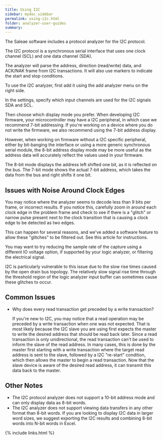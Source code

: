 ```yaml
---
title: Using I2C
sidebar: mydoc_sidebar
permalink: using-i2c.html
folder: analyzer-user-guides
summary:
---
```


The Saleae software includes a protocol analyzer for the I2C protocol.

The I2C protocol is a synchronous serial interface that uses one clock channel \(SCL\) and one data channel \(SDA\).

The analyzer will parse the address, direction \(read/write\) data, and ACK/NAK frame from I2C transactions. It will also use markers to indicate the start and stop conditions.

To use the I2C analyzer, first add it using the add analyzer menu on the right side.

In the settings, specify which input channels are used for the I2C signals SDA and SCL.

Then choose which display mode you prefer. When developing I2C firmware, your microcontroller may have a I2C peripheral, in which case we recommend 7-bit addressing. If you're working on a device where you do not write the firmware, we also recommend using the 7-bit address display.

However, when working on firmware without a I2C specific peripheral, either by bit-banging the interface or using a more generic synchronous serial module, the 8-bit address display mode may be more useful as the address data will accurately reflect the values used in your firmware.

The 8-bit mode displays the address left shifted one bit, as it is reflected on the bus. The 7-bit mode shows the actual 7-bit address, which takes the data from the bus and right shifts it one bit.

## Issues with Noise Around Clock Edges

You may notice where the analyzer seems to decode less than 9 bits per frame, or incorrect results. If you notice this, carefully zoom in around each clock edge in the problem frame and check to see if there is a "glitch" or narrow pulse present next to the clock transition that is causing a clock edge to be detected as two edges.

This can happen for several reasons, and we've added a software feature to allow these "glitches" to be filtered out. See this article for instructions.





You may want to try reducing the sample rate of the capture using a different IO voltage option, if supported by your logic analyzer, or filtering the electrical signal.

I2C is particularly vulnerable to this issue due to the slow rise times caused by the open drain bus topology. The relatively slow signal rise time through the threshold region of the logic analyzer input buffer can sometimes cause these glitches to occur.

## Common Issues

* Why does every read transaction get preceded by a write transaction?

  If you're new to I2C, you may notice that a read operation may be preceded by a write transaction when one was not expected. That is most likely because the I2C slave you are using first expects the master to write the desired address that should be read back later. Since a read transaction is only unidirectional, the read transaction can't be used to inform the slave of the read address. In many cases, this is done by the master first starting with a write transaction where the target read address is sent to the slave, followed by a I2C "re-start" condition, which then allows the master to begin a read transaction. Now that the slave device is aware of the desired read address, it can transmit this data back to the master.

## Other Notes

* The I2C protocol analyzer does not support a 10-bit address mode and can only display data as 8-bit words.
* The I2C analyzer does not support viewing data transfers in any other format than 8-bit words. If you are looking to display I2C data in larger word sizes, we suggest exporting the I2C results and combining 8-bit words into N-bit words in Excel.



{% include links.html %}